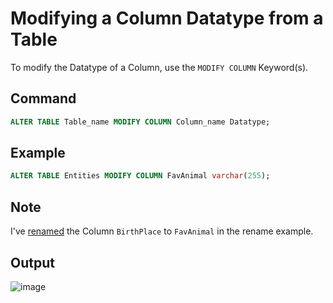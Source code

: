 # Modifying a Column Datatype from a Table

To modify the Datatype of a Column, use the `MODIFY COLUMN` Keyword(s).

## Command

```sql
ALTER TABLE Table_name MODIFY COLUMN Column_name Datatype;
```

## Example

```sql
ALTER TABLE Entities MODIFY COLUMN FavAnimal varchar(255);
```

## Note

I've [renamed](Rename%20Column.md) the Column `BirthPlace` to `FavAnimal` in the rename example.

## Output

![image](https://github.com/DrNeonsy/SQL-Note-Collection/assets/118444485/285cd80f-62ee-42ec-a9d2-f087cbf7fa6e)
